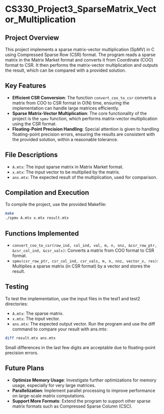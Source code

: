 # CS330_Project3_SparseMatrix_Vector_Multiplication
## Project Overview
This project implements a sparse matrix-vector multiplication (SpMV) in C using Compressed Sparse Row (CSR) format. The program reads a sparse matrix in the Matrix Market format and converts it from Coordinate (COO) format to CSR. It then performs the matrix-vector multiplication and outputs the result, which can be compared with a provided solution.

## Key Features
- **Efficient CSR Conversion**: The function `convert_coo_to_csr` converts a matrix from COO to CSR format in O(N) time, ensuring the implementation can handle large matrices efficiently.
- **Sparse Matrix-Vector Multiplication**: The core functionality of the project is the `spmv` function, which performs matrix-vector multiplication using the CSR format.
- **Floating-Point Precision Handling**: Special attention is given to handling floating-point precision errors, ensuring the results are consistent with the provided solution, within a reasonable tolerance.

## File Descriptions
- `A.mtx`: The input sparse matrix in Matrix Market format.
- `x.mtx`: The input vector to be multiplied by the matrix.
- `ans.mtx`: The expected result of the multiplication, used for comparison.

## Compilation and Execution
To compile the project, use the provided Makefile:
```bash
make
./spmv A.mtx x.mtx result.mtx
```

## Functions Implemented
- `convert_coo_to_csr(row_ind, col_ind, val, m, n, nnz, &csr_row_ptr, &csr_col_ind, &csr_vals)`: Converts a matrix from COO format to CSR format.
- `spmv(csr_row_ptr, csr_col_ind, csr_vals, m, n, nnz, vector_x, res)`: Multiplies a sparse matrix (in CSR format) by a vector and stores the result.

## Testing
To test the implementation, use the input files in the test1 and test2 directories:
- `A.mtx`: The sparse matrix.
- `x.mtx`: The input vector.
- `ans.mtx`: The expected output vector.
Run the program and use the diff command to compare your result with ans.mtx:
```bash
diff result.mtx ans.mtx
```
Small differences in the last few digits are acceptable due to floating-point precision errors.

## Future Plans
- **Optimize Memory Usage**: Investigate further optimizations for memory usage, especially for very large matrices.
- **Parallelization**: Implement parallel processing to improve performance on large-scale matrix computations.
- **Support More Formats**: Extend the program to support other sparse matrix formats such as Compressed Sparse Column (CSC).
